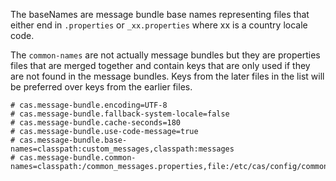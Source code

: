 The baseNames are message bundle base names representing files that either 
end in `.properties` or `_xx.properties` where xx is a country locale code. 

The `common-names` are not actually message bundles but they are properties files that 
are merged together and contain keys that are only used if they are not found in 
the message bundles. Keys from the later files in the list will be preferred over keys from the earlier files.

```properties
# cas.message-bundle.encoding=UTF-8
# cas.message-bundle.fallback-system-locale=false
# cas.message-bundle.cache-seconds=180
# cas.message-bundle.use-code-message=true
# cas.message-bundle.base-names=classpath:custom_messages,classpath:messages
# cas.message-bundle.common-names=classpath:/common_messages.properties,file:/etc/cas/config/common_messages.properties
```
